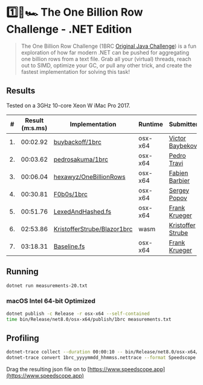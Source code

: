 # 1️⃣🐝🏎️ The One Billion Row Challenge - .NET Edition

> The One Billion Row Challenge (1BRC [Original Java Challenge](https://github.com/gunnarmorling/1brc)) is a fun exploration of how far modern .NET can be pushed for aggregating one billion rows from a text file.
> Grab all your (virtual) threads, reach out to SIMD, optimize your GC, or pull any other trick, and create the fastest implementation for solving this task!

## Results

Tested on a 3GHz 10-core Xeon W iMac Pro 2017.

| # | Result (m:s.ms) | Implementation     | Runtime | Submitter     |
|---|-----------------|--------------------|-----|---------------|
| 1.| 00:02.92        | [buybackoff/1brc](https://github.com/buybackoff/1brc)| osx-x64| [Victor Baybekov](https://github.com/buybackoff)|
| 2.| 00:03.62        | [pedrosakuma/1brc](https://github.com/pedrosakuma/1brc)| osx-x64| [Pedro Travi](https://github.com/pedrosakuma)|
| 3.| 00:06.04        | [hexawyz/OneBillionRows](https://github.com/hexawyz/OneBillionRows)| osx-x64| [Fabien Barbier](https://github.com/hexawyz)|
| 4.| 00:30.81        | [F0b0s/1brc](https://github.com/F0b0s/1brc)| osx-x64| [Sergey Popov](https://github.com/F0b0s)|
| 5.| 00:51.76        | [LexedAndHashed.fs](https://github.com/praeclarum/1brc/blob/main/LexedAndHashed.fs)| osx-x64| [Frank Krueger](https://github.com/praeclarum)|
| 6.| 02:53.86        | [KristofferStrube/Blazor1brc](https://github.com/KristofferStrube/Blazor1brc)| wasm| [Kristoffer Strube](https://github.com/KristofferStrube)|
| 7.| 03:18.31        | [Baseline.fs](https://github.com/praeclarum/1brc/blob/main/Baseline.fs)| osx-x64| [Frank Krueger](https://github.com/praeclarum)|

## Running

```bash
dotnet run measurements-20.txt
```

### macOS Intel 64-bit Optimized

```bash
dotnet publish -c Release -r osx-x64 --self-contained
time bin/Release/net8.0/osx-x64/publish/1brc measurements.txt
```

## Profiling

```bash
dotnet-trace collect --duration 00:00:10 -- bin/Release/net8.0/osx-x64/publish/1brc measurements.txt
dotnet-trace convert 1brc_yyyymmdd_hhmmss.nettrace --format Speedscope
```

Drag the resulting json file on to [https://www.speedscope.app](https://www.speedscope.app)
